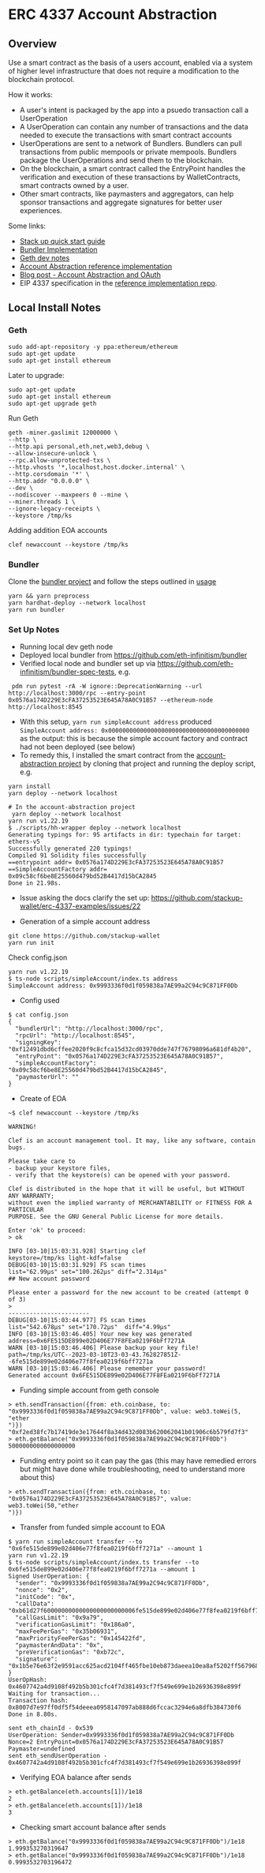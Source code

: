 # ERC 4337 Account Abstraction

## Overview

Use a smart contract as the basis of a users account, enabled via a system of higher level infrastructure that does not require a modification to the blockchain protocol.

How it works:

* A user's intent is packaged by the app into a psuedo transaction call a UserOperation
* A UserOperation can contain any number of transactions and the data needed to execute the transactions with smart contract accounts
* UserOperations are sent to a network of Bundlers. Bundlers can pull transactions from public mempools or private mempools. Bundlers package the UserOperations and send them to the blockchain.
* On the blockchain, a smart contract called the EntryPoint handles the verification and execution of these transactions by WalletContracts, smart contracts owned by a user.
* Other smart contracts, like paymasters and aggregators, can help sponsor transactions and aggregate signatures for better user experiences.

Some links:

* [Stack up quick start guide](https://docs.stackup.sh/docs/guides/quickstart)
* [Bundler Implementation](https://github.com/eth-infinitism/bundler)
* [Geth dev notes](https://geth.ethereum.org/docs/developers/dapp-developer/dev-mode)
* [Account Abstraction reference implementation](https://github.com/eth-infinitism/account-abstraction)
* [Blog post - Account Abstraction and OAuth](https://www.stackup.sh/blog/the-future-of-ethereum-access-oauth-and-account-abstraction)
* EIP 4337 specification in the [reference implementation repo](https://github.com/eth-infinitism/account-abstraction/blob/develop/eip/EIPS/eip-4337.md).




## Local Install Notes

### Geth

```
sudo add-apt-repository -y ppa:ethereum/ethereum
sudo apt-get update
sudo apt-get install ethereum
```


Later to upgrade:

```
sudo apt-get update
sudo apt-get install ethereum
sudo apt-get upgrade geth
```

Run Geth

```
geth -miner.gaslimit 12000000 \
--http \
--http.api personal,eth,net,web3,debug \
--allow-insecure-unlock \
--rpc.allow-unprotected-txs \
--http.vhosts '*,localhost,host.docker.internal' \
--http.corsdomain '*' \
--http.addr "0.0.0.0" \
--dev \
--nodiscover --maxpeers 0 --mine \
--miner.threads 1 \
--ignore-legacy-receipts \
--keystore /tmp/ks
```

Adding addition EOA accounts

```
clef newaccount --keystore /tmp/ks
```

### Bundler

Clone the [bundler project](https://github.com/eth-infinitism/bundler) and follow the steps outlined in [usage](https://github.com/eth-infinitism/bundler#usage)

```
yarn && yarn preprocess
yarn hardhat-deploy --network localhost
yarn run bundler
```


### Set Up Notes

* Running local dev geth node
* Deployed local bundler from https://github.com/eth-infinitism/bundler
* Verified local node and bundler set up via https://github.com/eth-infinitism/bundler-spec-tests, e.g.

```
 pdm run pytest -rA -W ignore::DeprecationWarning --url http://localhost:3000/rpc --entry-point 0x0576a174D229E3cFA37253523E645A78A0C91B57 --ethereum-node http://localhost:8545
```

* With this setup, `yarn run simpleAccount address` produced `SimpleAccount address: 0x0000000000000000000000000000000000000000` as the output: this is because the simple account factory and contract had not been deployed (see below)
* To remedy this, I installed the smart contract from the [account-abstraction project](https://github.com/eth-infinitism/account-abstraction) by cloning that project and running the deploy script, e.g. 

```
yarn install
yarn deploy --network localhost
```

```
# In the account-abstraction project
 yarn deploy --network localhost
yarn run v1.22.19
$ ./scripts/hh-wrapper deploy --network localhost
Generating typings for: 95 artifacts in dir: typechain for target: ethers-v5
Successfully generated 220 typings!
Compiled 91 Solidity files successfully
==entrypoint addr= 0x0576a174D229E3cFA37253523E645A78A0C91B57
==SimpleAccountFactory addr= 0x09c58cf6be8E25560d479bd52B4417d15bCA2845
Done in 21.98s.
```

* Issue asking the docs clarify the set up: https://github.com/stackup-wallet/erc-4337-examples/issues/22

* Generation of a simple account address

```
git clone https://github.com/stackup-wallet
yarn run init
```

Check config.json

```dsmith@lappy3:~/code/erc-4337-examples$ yarn run simpleAccount address
yarn run v1.22.19
$ ts-node scripts/simpleAccount/index.ts address
SimpleAccount address: 0x9993336f0d1f059838a7AE99a2C94c9C871FF0Db
```

* Config used

```
$ cat config.json
{
  "bundlerUrl": "http://localhost:3000/rpc",
  "rpcUrl": "http://localhost:8545",
  "signingKey": "0xf12491dbd6cffee2020f9c8cfca15d32cd03970dde747f76798096a681df4b20",
  "entryPoint": "0x0576a174D229E3cFA37253523E645A78A0C91B57",
  "simpleAccountFactory": "0x09c58cf6be8E25560d479bd52B4417d15bCA2845",
  "paymasterUrl": ""
}
```

* Create of EOA

```
~$ clef newaccount --keystore /tmp/ks

WARNING!

Clef is an account management tool. It may, like any software, contain bugs.

Please take care to
- backup your keystore files,
- verify that the keystore(s) can be opened with your password.

Clef is distributed in the hope that it will be useful, but WITHOUT ANY WARRANTY;
without even the implied warranty of MERCHANTABILITY or FITNESS FOR A PARTICULAR
PURPOSE. See the GNU General Public License for more details.

Enter 'ok' to proceed:
> ok

INFO [03-10|15:03:31.928] Starting clef                            keystore=/tmp/ks light-kdf=false
DEBUG[03-10|15:03:31.929] FS scan times                            list="62.99µs" set="100.262µs" diff="2.314µs"
## New account password

Please enter a password for the new account to be created (attempt 0 of 3)
>
-----------------------
DEBUG[03-10|15:03:44.977] FS scan times                            list="542.678µs" set="170.72µs"  diff="4.99µs"
INFO [03-10|15:03:46.405] Your new key was generated               address=0x6FE515DE899e02D406E77F8FEa0219F6bFf7271A
WARN [03-10|15:03:46.406] Please backup your key file!             path=/tmp/ks/UTC--2023-03-10T23-03-43.762827851Z--6fe515de899e02d406e77f8fea0219f6bff7271a
WARN [03-10|15:03:46.406] Please remember your password!
Generated account 0x6FE515DE899e02D406E77F8FEa0219F6bFf7271A
```

* Funding simple account from geth console

```
> eth.sendTransaction({from: eth.coinbase, to: "0x9993336f0d1f059838a7AE99a2C94c9C871FF0Db", value: web3.toWei(5, "ether
")})
"0xf2ed38fc7b17419de3e17644f8a34d432d083b620062041b01906c6b579fd7f3"
> eth.getBalance("0x9993336f0d1f059838a7AE99a2C94c9C871FF0Db")
5000000000000000000
```

* Funding entry point so it can pay the gas (this may have remedied errors but might have done while troubleshooting, need to understand more about this)

```
> eth.sendTransaction({from: eth.coinbase, to: "0x0576a174D229E3cFA37253523E645A78A0C91B57", value: web3.toWei(50,"ether
")})
```


* Transfer from funded simple account to EOA

```
$ yarn run simpleAccount transfer --to "0x6fe515de899e02d406e77f8fea0219f6bff7271a" --amount 1
yarn run v1.22.19
$ ts-node scripts/simpleAccount/index.ts transfer --to 0x6fe515de899e02d406e77f8fea0219f6bff7271a --amount 1
Signed UserOperation: {
  "sender": "0x9993336f0d1f059838a7AE99a2C94c9C871FF0Db",
  "nonce": "0x2",
  "initCode": "0x",
  "callData": "0xb61d27f60000000000000000000000006fe515de899e02d406e77f8fea0219f6bff7271a0000000000000000000000000000000000000000000000000de0b6b3a764000000000000000000000000000000000000000000000000000000000000000000600000000000000000000000000000000000000000000000000000000000000000",
  "callGasLimit": "0x9a79",
  "verificationGasLimit": "0x186a0",
  "maxFeePerGas": "0x35b06931",
  "maxPriorityFeePerGas": "0x145422fd",
  "paymasterAndData": "0x",
  "preVerificationGas": "0xb72c",
  "signature": "0x1b5e76e63f2e9591acc625acd2104ff465fbe10eb873daeea10ea8af5202ff5679680d7abeb276d66d48f96f89c18b1a155767038074aebf3af5f257b7523d261b"
}
UserOpHash: 0x4607742a4d9108f492b5b301cfc4f7d381493cf7f549e699e1b26936398e899f
Waiting for transaction...
Transaction hash: 0x8007d7e97ff0df5f54deeea0958147097ab888d6fccac3294e6a8dfb384730f6
Done in 8.80s.

sent eth_chainId - 0x539
UserOperation: Sender=0x9993336f0d1f059838a7AE99a2C94c9C871FF0Db  Nonce=2 EntryPoint=0x0576a174D229E3cFA37253523E645A78A0C91B57 Paymaster=undefined
sent eth_sendUserOperation - 0x4607742a4d9108f492b5b301cfc4f7d381493cf7f549e699e1b26936398e899f
```

* Verifying EOA balance after sends

```
> eth.getBalance(eth.accounts[1])/1e18
2
> eth.getBalance(eth.accounts[1])/1e18
3
```

* Checking smart account balance after sends

```
> eth.getBalance("0x9993336f0d1f059838a7AE99a2C94c9C871FF0Db")/1e18
1.999353270319647
> eth.getBalance("0x9993336f0d1f059838a7AE99a2C94c9C871FF0Db")/1e18
0.9993532703196472
```


